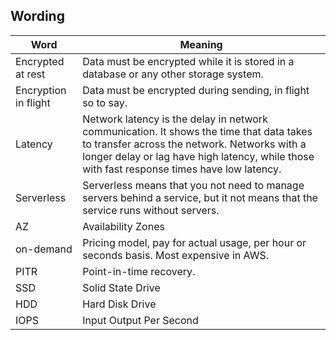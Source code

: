 ## Wording

Word                        | Meaning   
----------------------------|-----------
Encrypted at rest           | Data must be encrypted while it is stored in a database or any other storage system.     
Encryption in flight        | Data must be encrypted during sending, in flight so to say. 
Latency                     | Network latency is the delay in network communication. It shows the time that data takes to transfer across the network. Networks with a longer delay or lag have high latency, while those with fast response times have low latency. 
Serverless                  | Serverless means that you not need to manage servers behind a service, but it not means that the service runs without servers.
AZ                          | Availability Zones
on-demand                   | Pricing model, pay for actual usage, per hour or seconds basis. Most expensive in AWS.
PITR                        | Point-in-time recovery.
SSD                         | Solid State Drive
HDD                         | Hard Disk Drive
IOPS                        | Input Output Per Second


